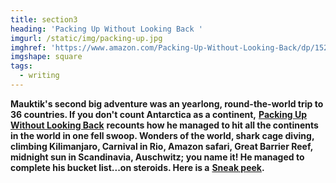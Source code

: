 ```yaml
---
title: section3
heading: 'Packing Up Without Looking Back '
imgurl: /static/img/packing-up.jpg
imghref: 'https://www.amazon.com/Packing-Up-Without-Looking-Back/dp/1521307024/'
imgshape: square
tags:
  - writing
---
```

**Mauktik's second big adventure was an yearlong, round-the-world trip to 36 countries.  If you don't count Antarctica as a continent,** [**Packing Up Without Looking Back**](https://www.amazon.com/Packing-Up-Without-Looking-Back/dp/1521307024/) **recounts how he managed to hit all the continents in the world in one fell swoop.  Wonders of the world, shark cage diving, climbing Kilimanjaro, Carnival in Rio, Amazon safari, Great Barrier Reef, midnight sun in Scandinavia, Auschwitz; you name it!  He managed to complete his bucket list...on steroids.  Here is a** [**Sneak peek**](https://publish.pothi.com/preview/?sku=SKU8105)**.**
